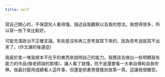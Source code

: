 ```yaml
---
title: self
---
```


寫自己開心的，不保證別人看得懂。描述自我觀察以及我的想法。我想得很多，所以寫一些下來比較好。

可能充滿政治不正確言論。有些是沒有再三思考就寫下來的，因為思考過就寫不出來了。(作文課的後遺症)

我疲於拿一堆我根本不在乎的東西來說明自己的能力。我應該去做出一些明顯我有能力的作品(像老師說的那樣)，讓人看了就懂，而不是還要看一大串自傳和自我吹捧。我最討厭用成績看人這件事，但還是把書卷獎獎狀放第一頁。這讓我很難受。